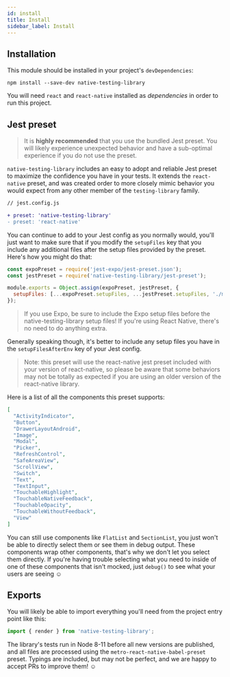 ```yaml
---
id: install
title: Install
sidebar_label: Install
---
```


## Installation

This module should be installed in your project's `devDependencies`:

```
npm install --save-dev native-testing-library
```

You will need `react` and `react-native` installed as _dependencies_ in order to run this project.

## Jest preset

> It is **highly recommended** that you use the bundled Jest preset. You will likely experience
> unexpected behavior and have a sub-optimal experience if you do not use the preset.

`native-testing-library` includes an easy to adopt and reliable Jest preset to maximize the
confidence you have in your tests. It extends the `react-native` preset, and was created order to
more closely mimic behavior you would expect from any other member of the `testing-library` family.

```diff
// jest.config.js

+ preset: 'native-testing-library'
- preset: 'react-native'
```

You can continue to add to your Jest config as you normally would, you'll just want to make sure
that if you modify the `setupFiles` key that you include any additional files after the setup files
provided by the preset. Here's how you might do that:

```javascript
const expoPreset = require('jest-expo/jest-preset.json');
const jestPreset = require('native-testing-library/jest-preset');

module.exports = Object.assign(expoPreset, jestPreset, {
  setupFiles: [...expoPreset.setupFiles, ...jestPreset.setupFiles, './mySetup.js'],
});
```

> If you use Expo, be sure to include the Expo setup files before the native-testing-library setup
> files! If you're using React Native, there's no need to do anything extra.

Generally speaking though, it's better to include any setup files you have in the
`setupFilesAfterEnv` key of your Jest config.

> Note: this preset will use the react-native jest preset included with your version of
> react-native, so please be aware that some behaviors may not be totally as expected if you are
> using an older version of the react-native library.

Here is a list of all the components this preset supports:

```json
[
  "ActivityIndicator",
  "Button",
  "DrawerLayoutAndroid",
  "Image",
  "Modal",
  "Picker",
  "RefreshControl",
  "SafeAreaView",
  "ScrollView",
  "Switch",
  "Text",
  "TextInput",
  "TouchableHighlight",
  "TouchableNativeFeedback",
  "TouchableOpacity",
  "TouchableWithoutFeedback",
  "View"
]
```

You can still use components like `FlatList` and `SectionList`, you just won't be able to directly
select them or see them in debug output. These components wrap other components, that's why we don't
let you select them directly. If you're having trouble selecting what you need to inside of one of
these components that isn't mocked, just `debug()` to see what your users are seeing ☺️

## Exports

You will likely be able to import everything you'll need from the project entry point like this:

```js
import { render } from 'native-testing-library';
```

The library's tests run in Node 8-11 before all new versions are published, and all files are
processed using the `metro-react-native-babel-preset` preset. Typings are included, but may not be
perfect, and we are happy to accept PRs to improve them! ☺️
